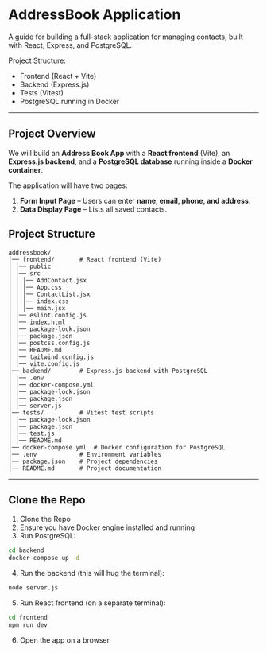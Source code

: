 # AddressBook Application

A guide for building a full-stack application for managing contacts, built with React, Express, and PostgreSQL.

Project Structure:
  - Frontend (React + Vite)
  - Backend (Express.js)
  - Tests (Vitest)
  - PostgreSQL running in Docker

---

## **Project Overview**
We will build an **Address Book App** with a **React frontend** (Vite), an **Express.js backend**, and a **PostgreSQL database** running inside a **Docker container**.  

The application will have two pages:  
1. **Form Input Page** – Users can enter **name, email, phone, and address**.  
2. **Data Display Page** – Lists all saved contacts.

## **Project Structure**
```
addressbook/
│── frontend/       # React frontend (Vite)
│ │── public
│ │── src
│ │ │── AddContact.jsx
│ │ │── App.css
│ │ │── ContactList.jsx
│ │ │── index.css
│ │ │── main.jsx
│ │── eslint.config.js
│ │── index.html
│ │── package-lock.json
│ │── package.json
│ │── postcss.config.js
│ │── README.md
│ │── tailwind.config.js
│ │── vite.config.js
│── backend/        # Express.js backend with PostgreSQL
│ │── .env
│ │── docker-compose.yml
│ │── package-lock.json
│ │── package.json
│ │── server.js
│── tests/          # Vitest test scripts
│ │── package-lock.json
│ │── package.json
│ │── test.js
│ │── README.md
│── docker-compose.yml  # Docker configuration for PostgreSQL
│── .env            # Environment variables
│── package.json    # Project dependencies
│── README.md       # Project documentation
```

---

## **Clone the Repo**

1. Clone the Repo
2. Ensure you have Docker engine installed and running
3. Run PostgreSQL:

```bash
cd backend
docker-compose up -d
```

4. Run the backend (this will hug the terminal):

```bash
node server.js
```

5. Run React frontend (on a separate terminal):

```bash
cd frontend
npm run dev
```

6. Open the app on a browser